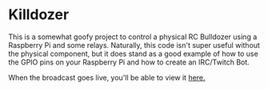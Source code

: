# Killdozer

This is a somewhat goofy project to control a physical RC Bulldozer using a Raspberry Pi and some relays. Naturally, this code isn't super useful without the physical component, but it does stand as a good example of how to use the GPIO pins on your Raspberry Pi and how to create an IRC/Twitch Bot.

When the broadcast goes live, you'll be able to view it [here.](https://www.twitch.tv/killdozerbot)
